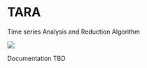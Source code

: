 # TARA
Time series Analysis and Reduction Algorithm

![](https://github.com/Srivardini/tara/blob/main/docs/animation.gif?raw=True) 

Documentation
TBD

